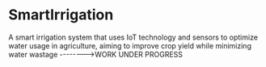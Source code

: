 # SmartIrrigation
 A smart irrigation system that uses IoT technology and sensors to optimize water usage in agriculture, aiming to improve crop yield while minimizing water wastage
 -------->WORK UNDER PROGRESS

